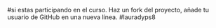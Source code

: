 #si estas participando en el curso. Haz un fork del proyecto, añade tu usuario de GitHub en una nueva línea.
#lauradyps8

